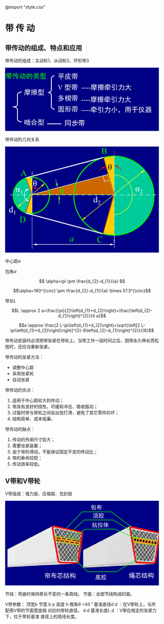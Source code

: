 @import "style.css"

# 带 传 动

## 带传动的组成、特点和应用

带传动的组成：主动轮1、从动轮2、环形带3

![](PasteImage/2023-03-21-14-59-10.png)

带传动的几何关系

<!-- ![](PasteImage/2023-03-21-15-07-02.png) -->

![](PasteImage/2023-03-21-15-10-58.png)

中心距$a$

包角$\alpha$

<!-- 
$$\theta \approx \sin \theta=\frac{d_{2}-d_{1}}{2 a}$$

$$\alpha=\pi \pm 2 \theta$$ -->

$$
\alpha=\pi \pm \frac{d_{2}-d_{1}}{a}
$$

$$\alpha=180^{\circ} \pm \frac{d_{2}-d_{1}}{a} \times 57.3^{\circ}$$

带长$L$

$$L \approx 2 a+\frac{\pi}{2}\left(d_{1}+d_{2}\right)+\frac{\left(d_{2}-d_{1}\right)^{2}}{4 a}$$

$$a \approx \frac{2 L-\pi\left(d_{1}+d_{2}\right)+\sqrt{\left[2 L-\pi\left(d_{1}+d_{2}\right)\right]^{2}-8\left(d_{2}-d_{1}\right)^{2}}}{8}$$

带传动安装时必须把带张紧在带轮上，当带工作一段时间之后，因带永久伸长而松弛时，还应当重新张紧。

带传动的张紧方法：
- 调整中心距
- 采用张紧轮
- 自动张紧

带传动的优点：
1. 适用于中心距较大的传动；
2. 带具有良好的挠性，可缓和冲击、吸收振动；
3. 过载时带与带轮之间会出现打滑，避免了其它零件的坏；
4. 结构简单、成本低廉。

带传动的缺点：
1. 传动的外廓尺寸较大；
2. 需要张紧装置；
3. 由于带的滑动，不能保证固定不变的传动比；
4. 带的寿命较短；
5. 传动效率较低。


## V带和V带轮

V带组成：强力层、压缩层、包封层

![](PasteImage/2023-03-21-15-18-54.png)

节线：弯曲时保持原长不变的一条周线。
节面：全部节线构成的面。

V带参数：
顶宽b
节宽 b p
高度 h
楔角θ =40 ˚
基准直径d d ：在V带轮上，与所配用V带的节面宽度相
对应的带轮直径。
d d
基准长度L d ：V带在规定的张紧力下，位于带轮基准
直径上的周线长度。